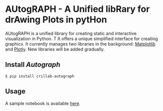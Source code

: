 # AUtogRAPH - A Unified libRary for drAwing Plots in pytHon 

AUtogRAPH is a unified library for creating static and interactive visualization in Python. T
It offers a unique simplified interface for creating graphics. 
It currently manages two libraries in the background: [Matplotlib](https://github.com/matplotlib/matplotlib)
and [Plotly](https://github.com/plotly/plotly.py). New libraries will be added gradually. 

## Install *Autograph*

```
$ pip install crillab-autograph
```

## Usage 

A sample notebook is available [here](https://github.com/crillab/autograph/blob/v0.1.0-rc1/example/basic.ipynb). 
